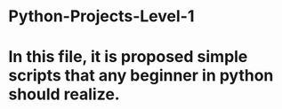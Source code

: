 # Python-Projects-Level-1
# In this file, it is proposed simple scripts that any beginner in python should realize.
